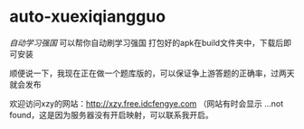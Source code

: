 # auto-xuexiqiangguo
*自动学习强国*
可以帮你自动刷学习强国
打包好的apk在build文件夹中，下载后即可安装

顺便说一下，我现在正在做一个题库版的，可以保证争上游答题的正确率，过两天就会发布

欢迎访问xzy的网站：http://xzy.free.idcfengye.com （网站有时会显示 ...not found，这是因为服务器没有开启映射，可以联系我开启。
